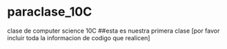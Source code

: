 # paraclase_10C
clase de computer science 10C
##esta es nuestra primera clase
[por favor incluir toda la informacion de codigo que realicen]
